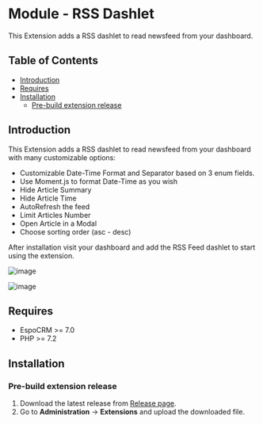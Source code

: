 # Module - RSS Dashlet
This Extension adds a RSS dashlet to read newsfeed from your dashboard.

## Table of Contents

* [Introduction](#introduction)
* [Requires](#requires)
* [Installation](#installation)
    * [Pre-build extension release](#pre-build-extension-release)

## Introduction

This Extension adds a RSS dashlet to read newsfeed from your dashboard with many customizable options: 

- Customizable Date-Time Format and Separator based on 3 enum fields.
- Use Moment.js to format Date-Time as you wish
- Hide Article Summary
- Hide Article Time
- AutoRefresh the feed
- Limit Articles Number
- Open Article in a Modal
- Choose sorting order (asc - desc)

After installation visit your dashboard and add the RSS Feed dashlet to start using the extension. 

![image](https://user-images.githubusercontent.com/32223252/233839732-09a1aa46-09ee-4207-86da-c6d7c5799215.png)

![image](https://user-images.githubusercontent.com/32223252/233839705-28c380db-6fe6-4843-a05a-c9455f0a293e.png)



## Requires

- EspoCRM >= 7.0
- PHP >= 7.2

## Installation

### Pre-build extension release

1. Download the latest release from [Release page](https://github.com/Kharg/rss-dashlet/releases/latest).
2. Go to **Administration** -> **Extensions** and upload the downloaded file.
